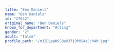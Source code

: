 ```yaml
---
title: "Ben Daniels"
name: "Ben Daniels"
id: "27632"
original_name: "Ben Daniels"
known_for_department: "Acting"
gender: "2"
adult: "false"
profile_path: "/mJZCLpaK9C8a037j0PHSAzCjVAM.jpg"
---
```

